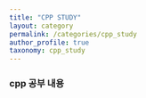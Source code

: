 ```yaml
---
title: "CPP STUDY"
layout: category
permalink: /categories/cpp_study
author_profile: true
taxonomy: cpp_study
---
```


### cpp 공부 내용

